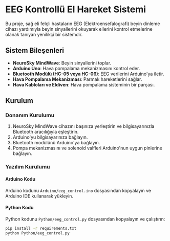 # EEG Kontrollü El Hareket Sistemi

Bu proje, sağ eli felçli hastaların EEG (Elektroensefalografi) beyin dinleme cihazı yardımıyla beyin sinyallerini okuyarak ellerini kontrol etmelerine olanak tanıyan yenilikçi bir sistemdir. 

## Sistem Bileşenleri

- **NeuroSky MindWave**: Beyin sinyallerini toplar.
- **Arduino Uno**: Hava pompalama mekanizmasını kontrol eder.
- **Bluetooth Modülü (HC-05 veya HC-06)**: EEG verilerini Arduino'ya iletir.
- **Hava Pompalama Mekanizması**: Parmak hareketlerini sağlar.
- **Hava Kabloları ve Eldiven**: Hava pompalama sisteminin bir parçası.

## Kurulum

### Donanım Kurulumu

1. NeuroSky MindWave cihazını başınıza yerleştirin ve bilgisayarınızla Bluetooth aracılığıyla eşleştirin.
2. Arduino'yu bilgisayarınıza bağlayın.
3. Bluetooth modülünü Arduino'ya bağlayın.
4. Pompa mekanizmasını ve solenoid valfleri Arduino'nun uygun pinlerine bağlayın.

### Yazılım Kurulumu

#### Arduino Kodu

Arduino kodunu `Arduino/eeg_control.ino` dosyasından kopyalayın ve Arduino IDE kullanarak yükleyin.

#### Python Kodu

Python kodunu `Python/eeg_control.py` dosyasından kopyalayın ve çalıştırın:

```bash
pip install -r requirements.txt
python Python/eeg_control.py
